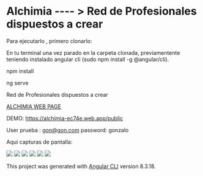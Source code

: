  
# Alchimia ---- > Red de Profesionales dispuestos a crear

Para ejecutarlo , primero clonarlo:

En tu terminal una vez parado en la carpeta clonada, previamentente teniendo instalado angular cli (sudo npm install -g @angular/cli).

<p>npm install</p> 
<p>ng serve</p>


Red de Profesionales dispuestos a crear

<a href="https://alchimia-ec74e.web.app/public" > ALCHIMIA WEB PAGE </a>

DEMO:
https://alchimia-ec74e.web.app/public

User prueba : gon@gon.com  password: gonzalo

Aqui capturas de pantalla: 

<img src="https://alchimia.s3.us-east-2.amazonaws.com/utils/alchAng1.png" >

<img src="https://alchimia.s3.us-east-2.amazonaws.com/utils/alchAng2.png" >

<img src="https://alchimia.s3.us-east-2.amazonaws.com/utils/alchAng3.png" >

<img src="https://alchimia.s3.us-east-2.amazonaws.com/utils/alchAng4.png" >

<img src="https://alchimia.s3.us-east-2.amazonaws.com/utils/alchAng5.png" >

<img src="https://alchimia.s3.us-east-2.amazonaws.com/utils/alchAng6.png" >


This project was generated with [Angular CLI](https://github.com/angular/angular-cli) version 8.3.18.
